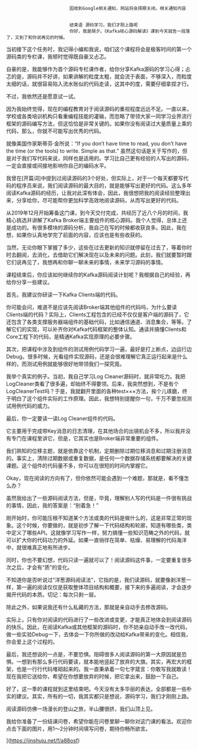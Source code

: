 
                            
                            因收到Google相关通知，网站将会择期关闭。相关通知内容
                            
                            
                            结束语 源码学习，我们才刚上路呢
                            你好，我是胡夕。《Kafka核心源码解读》课到今天就告一段落了，又到了和你说再见的时候。

当初接下这个任务时，我记得小编和我说，咱们这个课程将会是极客时间的第一个源码类的专栏课，我顿时觉得既自豪又忐忑。

自豪的是，我能够作为首个源码专栏课作者，给你分享Kafka源码的学习心得；忐忑的是，源码并不好讲，如果讲解的粒度太粗，就会流于表面，不够深入，而粒度太细的话，就很容易陷入流水账似的代码走读，这其中的度，需要仔细拿捏才行。

不过，我依然还是愿意试一试。

因为我始终觉得，现在的编程教育对于阅读源码的重视程度远远不足。一直以来，学校或各类培训机构只看重编程技能的灌输，而忽略了带领大家一同学习业界流行框架的源码编写方法，但这恰恰是非常关键的。如果你没有阅读过大量质量上乘的代码，那么，你就不可能写出优秀的代码。

就像美国作家斯蒂芬·金所说：“If you don’t have time to read, you don’t have the time (or the tools) to write. Simple as that.” 虽然这句话是关于写作的，但是对于我们写代码来说，同样也是适用的。学习比自己更有经验的人写出的源码，一定会直接或间接地影响你自己的编码水平。

我曾在[开篇词]中提到过阅读源码的3个好处，但实际上，对于一个每天都要写代码的程序员来说，我们阅读源码的最大目的，就是能够写出更好的代码。这么多年阅读Kafka源码的经历，让我对此深有体会，因此，我很想把我的阅读经验整理出来，分享给你，尽可能帮你更加科学高效地阅读源码，从而写出更好的代码。

从2019年12月开始筹备这门课，到今天交付完成，共经历了近八个月的时间，我精心挑选并讲解了Kafka Broker端主要组件的核心源码。我个人觉得，总体上还是成功的。有很多模块的源码分析，我自己在写的时候都收获良多。因此，我在想，如果你认真地学完了前面的内容，应该也是有些收获的。

当然，无论你眼下掌握了多少，这些在过去更新的知识就停留在过去了，等着你时时去翻阅，去消化，去借助它们解决现在以及未来的问题。此刻，我们就要暂时跟它们说再见了，我想再和你聊一聊未来的事情，未来学习源码的事情。

课程结束后，你应该如何继续你的Kafka源码阅读计划呢？我根据自己的经验，再给你分享一些建议。

首先，我建议你研读一下Kafka Clients端的代码。

你可能会问，难道不是应该先阅读Broker端其他组件的代码吗，为什么要读Clients端的代码？实际上，Clients工程包含的已经不仅仅是客户端的源码了，它还包含了各类支撑服务器端组件的基础代码，比如通信通道、消息集合，等等。了解它们的实现，可以补齐你对Kafka代码框架的整体认知。通读并搞懂Clients和Core工程下的代码，是精通Kafka实现原理的必要步骤。

其次，把课程中涉及到组件的测试用例代码学习一遍，最好是打上断点，边运行边Debug。很多时候，光看组件实现源码，还是会很难理解它真正运行起来是什么样的，而测试用例就能够很好地带领我们一探究竟。

我举个真实的例子。当初，我自己学习Log Cleaner源码时，就非常吃力。我把LogCleaner类看了很多遍，却始终不得要领。后来，我突然想到，不是有个LogCleanerTest吗？于是，我就翻开里面的各种test×××方法，挨个儿琢磨，终于明白了这个组件实际的工作原理。因此，我想特别提醒你一句，千万不要忽视测试用例代码的威力。

最后，你一定要读一读Log Cleaner组件的代码。

它主要用于完成带Key消息的日志清理，在其他场合的出镜机会不多，所以我并没有专门在课程里讲它，但是，它其实也是Broker端非常重要的组件。

我们熟知的位移主题，就是依靠这个机制，定期删除过期位移消息和过期注册消息的。事实上，清除过期数据或重复数据，是任何一个数据存储系统都要解决的关键课题。这个组件的代码量不多，你可以在很短的时间内掌握它。

Okay，现在阅读的方向有了，但你依然可能会遇到一个难题，那就是，看不懂怎么办？

虽然我给出了一些源码阅读方法，但是，毕竟，理解别人写的代码是一件很有挑战的事情，因此，我的答案是：“别着急！”

刚开始时，你可能压根不知道某个方法或类的代码是做什么的，这是非常正常的现象。这个时候，你要做的，就是初步了解一下代码结构和轮廓，知道有哪些类，类中定义了哪些API。这就像学习写作一样，努力搞懂一些知识范畴之外的代码，就可以扩大你的代码功力的外延。如果一直徜徉在简单、枯燥、易理解的代码海洋中，就很难真正地有所进步。

同时，你也不要幻想，代码只读一遍就可以了！阅读源码这件事，一定要重复很多次之后，才会有“质”的变化。

不知道你是否听说过“洋葱源码阅读法”，它指的是，我们读源码，就要像剥洋葱一样，第一遍的阅读仅仅是获取整体项目结构和概要，接下来的多遍阅读，才会逐步揭开代码的本质。切记：每次只剥一层。

除此之外，如果说我还有什么私藏的方法，那就是亲自动手去修改源码。

实际上，只有你对阅读的代码进行了一些改进或变更，才能真正地体会到阅读源码的快乐。因此，在阅读Kafka或其他框架的源码时，你不妨亲自动手改一改代码，做一些实验Debug一下，去体会一下你所做的改动给Kafka带来的变化。相信我，你会爱上这个过程的。

最后，我还想说的一点是，不要恐惧。阻碍很多人阅读源码的第一大原因就是恐惧。一想到有那么多行代码要读，就本能地竖起了放弃的大旗。其实，再宏大的框架，也是一行行代码堆砌起来的。我一直秉承着一句七字箴言：你敢写我就敢读！现在我把它送给你，希望在你想要放弃的时候，把它拿出来，鼓励一下自己。

好了，这一季的课程就到这里结束吧。今天没有太多华丽的表达，全部都是一些朴实的建议。其实，所有的一切，我其实都只是想说，源码学习，我们才刚刚上路。

阅读源码仿佛一场漫长的登山之旅，半山腰很挤，我们山顶上见。

我给你准备了一份结课问卷，希望你能在问卷里聊一聊你对这门课的看法。欢迎你点击下面的图片，用1～2分钟时间填写问卷，期待你畅所欲言。

](https://jinshuju.net/f/a88osf)

                        
                        
                            